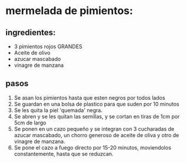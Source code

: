 # mermelada de pimientos:

## ingredientes: 
* 3 pimientos rojos GRANDES
* Aceite de olivo
* azucar mascabado 
* vinagre de manzana

## pasos
1. Se asan los pimientos hasta que esten negros por todos lados
2. Se guardan en una bolsa de plastico para que suden por 10 minutos
3. Se les quita la piel 'quemada' negra.
4. Se abren y se les quitan las semillas, y se cortan en tiras de 1cm por 5cm de largo
5. Se ponen en un cazo pequeño y se integran con 3 cucharadas de azucar mascabado, un chorro generoso de aceite de oliva y otro de vinagre de manzana.
6. Se pone el cazo a fuego directo por 15-20 minutos, moviendolos constantemente, hasta que se reduzcan.
